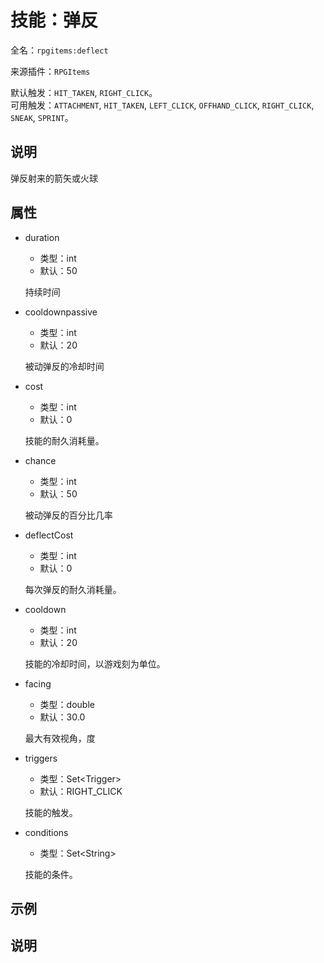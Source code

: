 # 技能：弹反

<!-- 本文件是通过游戏内 `/rpgitem gen-wiki` 命令生成的。 -->
<!-- 请只在对应的 "beginCustomXXXX" 与 "endCustomXXXX" 间编辑。  -->
<!-- 如果您想修改技能或其属性的描述， -->
<!-- 请修改 "resources/lang/zh_CN.yml" 中对应的项。 -->

全名：`rpgitems:deflect`

来源插件：`RPGItems`

默认触发：`HIT_TAKEN`, `RIGHT_CLICK`。  
可用触发：`ATTACHMENT`, `HIT_TAKEN`, `LEFT_CLICK`, `OFFHAND_CLICK`, `RIGHT_CLICK`, `SNEAK`, `SPRINT`。

<!-- beginCustomHeader -->
<!-- endCustomHeader -->

## 说明

弹反射来的箭矢或火球
<!-- beginCustomDescription -->
<!-- endCustomDescription -->

## 属性

* duration

  * 类型：int
  * 默认：50

  持续时间

* cooldownpassive

  * 类型：int
  * 默认：20

  被动弹反的冷却时间

* cost

  * 类型：int
  * 默认：0

  技能的耐久消耗量。

* chance

  * 类型：int
  * 默认：50

  被动弹反的百分比几率

* deflectCost

  * 类型：int
  * 默认：0

  每次弹反的耐久消耗量。

* cooldown

  * 类型：int
  * 默认：20

  技能的冷却时间，以游戏刻为单位。

* facing

  * 类型：double
  * 默认：30.0

  最大有效视角，度

* triggers

  * 类型：Set&lt;Trigger&gt;
  * 默认：RIGHT_CLICK

  技能的触发。

* conditions

  * 类型：Set&lt;String&gt;

  技能的条件。

<!-- beginCustomProperties -->
<!-- endCustomProperties -->

## 示例

<!-- beginCustomExample -->
<!-- endCustomExample -->

## 说明

<!-- beginCustomNote -->
<!-- endCustomNote -->
